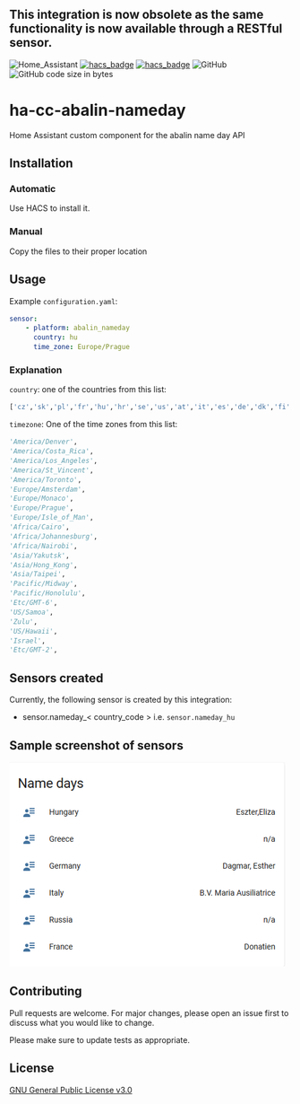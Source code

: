 ## This integration is now obsolete as the same functionality is now available through a RESTful sensor.

![Home_Assistant](https://img.shields.io/badge/Home-Assistant-blue) [![hacs_badge](https://img.shields.io/badge/HACS-Custom-orange.svg)](https://github.com/custom-components/hacs) [![hacs_badge](https://img.shields.io/badge/HACS-Default-orange.svg)](https://github.com/custom-components/hacs) ![GitHub](https://img.shields.io/github/license/viktak/ha-cc-abalin-nameday) ![GitHub code size in bytes](https://img.shields.io/github/languages/code-size/viktak/ha-cc-abalin-nameday)

# ha-cc-abalin-nameday
Home Assistant custom component for the abalin name day API

## Installation

### Automatic
Use HACS to install it.

### Manual
Copy the files to their proper location

## Usage

Example `configuration.yaml`:
```yaml
sensor:
    - platform: abalin_nameday
      country: hu
      time_zone: Europe/Prague
```

### Explanation
`country`: one of the countries from this list:
```python
['cz','sk','pl','fr','hu','hr','se','us','at','it','es','de','dk','fi','bg','lt','ee','lv','gr','ru']
```

`timezone`: One of the time zones from this list:<br>

```python
'America/Denver',
'America/Costa_Rica',
'America/Los_Angeles',
'America/St_Vincent',
'America/Toronto',
'Europe/Amsterdam',
'Europe/Monaco',
'Europe/Prague',
'Europe/Isle_of_Man',
'Africa/Cairo',
'Africa/Johannesburg',
'Africa/Nairobi',
'Asia/Yakutsk',
'Asia/Hong_Kong',
'Asia/Taipei',
'Pacific/Midway',
'Pacific/Honolulu',
'Etc/GMT-6',
'US/Samoa',
'Zulu',
'US/Hawaii',
'Israel',
'Etc/GMT-2',
```

## Sensors created
Currently, the following sensor is created by this integration:
- sensor.nameday_< country_code > i.e. `sensor.nameday_hu`

## Sample screenshot of sensors

![screenshot](https://raw.githubusercontent.com/viktak/ha-cc-abalin-nameday/main/images/abalin-nameday-sample-screenshot.png)


## Contributing
Pull requests are welcome. For major changes, please open an issue first to discuss what you would like to change.

Please make sure to update tests as appropriate.

## License
[GNU General Public License v3.0](https://choosealicense.com/licenses/gpl-3.0/)
